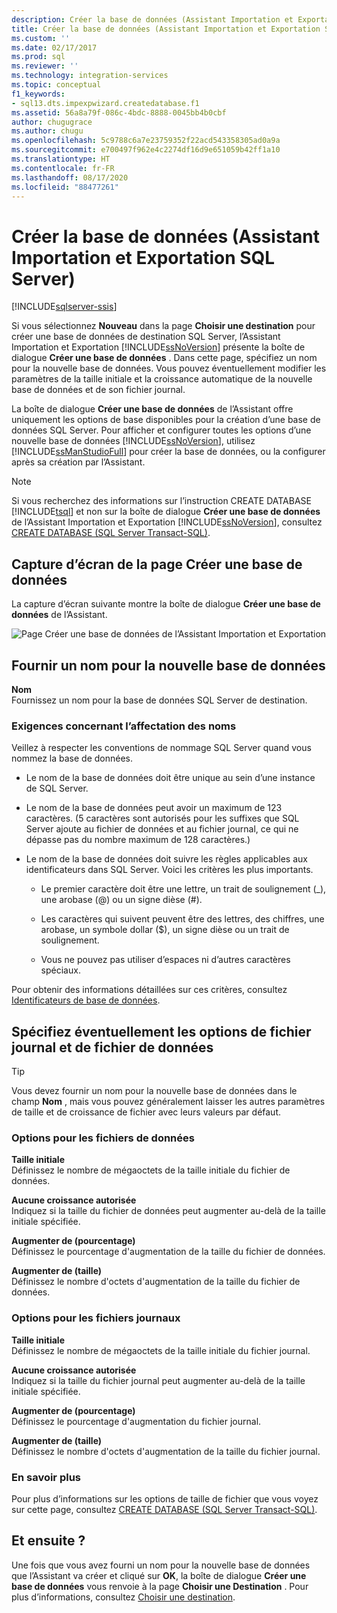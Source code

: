 ```yaml
---
description: Créer la base de données (Assistant Importation et Exportation SQL Server)
title: Créer la base de données (Assistant Importation et Exportation SQL Server) | Microsoft Docs
ms.custom: ''
ms.date: 02/17/2017
ms.prod: sql
ms.reviewer: ''
ms.technology: integration-services
ms.topic: conceptual
f1_keywords:
- sql13.dts.impexpwizard.createdatabase.f1
ms.assetid: 56a8a79f-086c-4bdc-8888-0045bb4b0cbf
author: chugugrace
ms.author: chugu
ms.openlocfilehash: 5c9788c6a7e23759352f22acd543358305ad0a9a
ms.sourcegitcommit: e700497f962e4c2274df16d9e651059b42ff1a10
ms.translationtype: HT
ms.contentlocale: fr-FR
ms.lasthandoff: 08/17/2020
ms.locfileid: "88477261"
---
```

# <a name="create-database-sql-server-import-and-export-wizard"></a>Créer la base de données (Assistant Importation et Exportation SQL Server)

[!INCLUDE[sqlserver-ssis](../../includes/applies-to-version/sqlserver-ssis.md)]


Si vous sélectionnez **Nouveau** dans la page **Choisir une destination** pour créer une base de données de destination SQL Server, l’Assistant Importation et Exportation [!INCLUDE[ssNoVersion](../../includes/ssnoversion-md.md)] présente la boîte de dialogue **Créer une base de données** . Dans cette page, spécifiez un nom pour la nouvelle base de données. Vous pouvez éventuellement modifier les paramètres de la taille initiale et la croissance automatique de la nouvelle base de données et de son fichier journal. 

La boîte de dialogue **Créer une base de données** de l’Assistant offre uniquement les options de base disponibles pour la création d’une base de données SQL Server. Pour afficher et configurer toutes les options d’une nouvelle base de données [!INCLUDE[ssNoVersion](../../includes/ssnoversion-md.md)], utilisez [!INCLUDE[ssManStudioFull](../../includes/ssmanstudiofull-md.md)] pour créer la base de données, ou la configurer après sa création par l’Assistant. 

> [!NOTE]
> Si vous recherchez des informations sur l’instruction CREATE DATABASE [!INCLUDE[tsql](../../includes/tsql-md.md)] et non sur la boîte de dialogue **Créer une base de données** de l’Assistant Importation et Exportation [!INCLUDE[ssNoVersion](../../includes/ssnoversion-md.md)], consultez [CREATE DATABASE &#40;SQL Server Transact-SQL&#41;](../../t-sql/statements/create-database-sql-server-transact-sql.md).  

## <a name="screen-shot-of-the-create-database-page"></a>Capture d’écran de la page Créer une base de données  
La capture d’écran suivante montre la boîte de dialogue **Créer une base de données** de l’Assistant.  

![Page Créer une base de données de l’Assistant Importation et Exportation](../../integration-services/import-export-data/media/create-database.png "Page Créer une base de données de l’Assistant Importation et Exportation")  

## <a name="provide-a-name-for-the-new-database"></a>Fournir un nom pour la nouvelle base de données  
**Nom**  
 Fournissez un nom pour la base de données SQL Server de destination.
 
### <a name="naming-requirements"></a>Exigences concernant l’affectation des noms
Veillez à respecter les conventions de nommage SQL Server quand vous nommez la base de données.  
  
-   Le nom de la base de données doit être unique au sein d’une instance de SQL Server.  
  
-   Le nom de la base de données peut avoir un maximum de 123 caractères. (5 caractères sont autorisés pour les suffixes que SQL Server ajoute au fichier de données et au fichier journal, ce qui ne dépasse pas du nombre maximum de 128 caractères.)  
  
-   Le nom de la base de données doit suivre les règles applicables aux identificateurs dans SQL Server. Voici les critères les plus importants.  
  
    -   Le premier caractère doit être une lettre, un trait de soulignement (_), une arobase (@) ou un signe dièse (#).  
  
    -   Les caractères qui suivent peuvent être des lettres, des chiffres, une arobase, un symbole dollar ($), un signe dièse ou un trait de soulignement.  
  
    -   Vous ne pouvez pas utiliser d’espaces ni d’autres caractères spéciaux.  
  
Pour obtenir des informations détaillées sur ces critères, consultez [Identificateurs de base de données](../../relational-databases/databases/database-identifiers.md).  

## <a name="optionally-specify-data-file-and-log-file-options"></a>Spécifiez éventuellement les options de fichier journal et de fichier de données

> [!TIP]
> Vous devez fournir un nom pour la nouvelle base de données dans le champ **Nom** , mais vous pouvez généralement laisser les autres paramètres de taille et de croissance de fichier avec leurs valeurs par défaut.

### <a name="data-file-options"></a>Options pour les fichiers de données  
 **Taille initiale**  
 Définissez le nombre de mégaoctets de la taille initiale du fichier de données.  
  
 **Aucune croissance autorisée**  
 Indiquez si la taille du fichier de données peut augmenter au-delà de la taille initiale spécifiée.  
  
 **Augmenter de (pourcentage)**  
 Définissez le pourcentage d'augmentation de la taille du fichier de données.  
  
 **Augmenter de (taille)**  
 Définissez le nombre d'octets d'augmentation de la taille du fichier de données.  
  
### <a name="log-file-options"></a>Options pour les fichiers journaux  
 **Taille initiale**  
 Définissez le nombre de mégaoctets de la taille initiale du fichier journal.  
  
 **Aucune croissance autorisée**  
 Indiquez si la taille du fichier journal peut augmenter au-delà de la taille initiale spécifiée.  
  
 **Augmenter de (pourcentage)**  
 Définissez le pourcentage d'augmentation du fichier journal.  
  
 **Augmenter de (taille)**  
 Définissez le nombre d'octets d'augmentation de la taille du fichier journal.  

### <a name="more-info"></a>En savoir plus
Pour plus d’informations sur les options de taille de fichier que vous voyez sur cette page, consultez [CREATE DATABASE &#40;SQL Server Transact-SQL&#41;](../../t-sql/statements/create-database-sql-server-transact-sql.md). 

## <a name="whats-next"></a>Et ensuite ?  
 Une fois que vous avez fourni un nom pour la nouvelle base de données que l’Assistant va créer et cliqué sur **OK**, la boîte de dialogue **Créer une base de données** vous renvoie à la page **Choisir une Destination** . Pour plus d’informations, consultez [Choisir une destination](../../integration-services/import-export-data/choose-a-destination-sql-server-import-and-export-wizard.md).  

